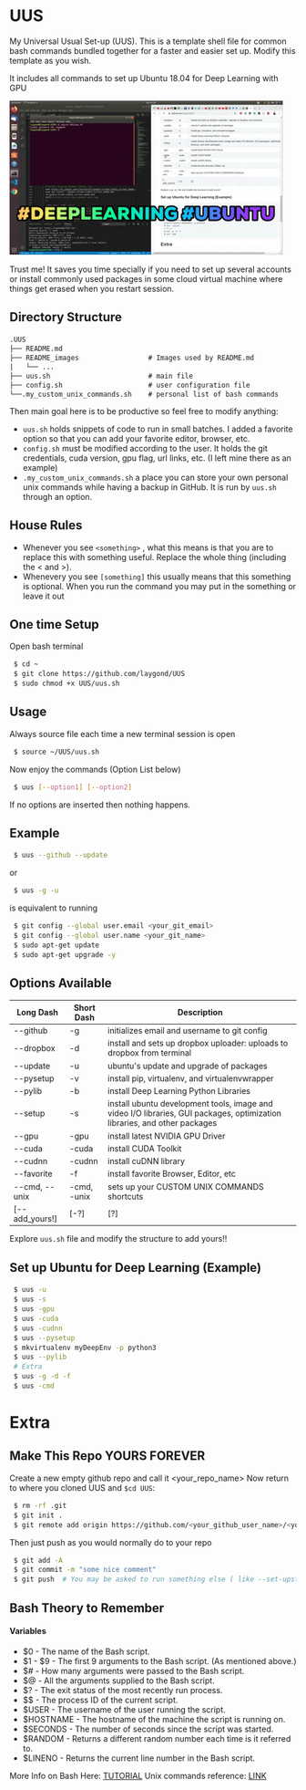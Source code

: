 [//]: # (Image References)
[image1]: ./README_images/demo.gif

# UUS
My Universal Usual Set-up (UUS). This is a template shell file for common bash commands bundled together for a faster and easier set up. Modify this template as you wish.

It includes all commands to set up Ubuntu 18.04 for Deep Learning with GPU

![alt text][image1]

Trust me! It saves you time specially if you need to set up several accounts or install commonly used packages in some cloud virtual machine where things get erased when you restart session.

## Directory Structure
```
.UUS
├── README.md
├── README_images                 # Images used by README.md
|   └── ...
├── uus.sh                        # main file
├── config.sh                     # user configuration file
└──.my_custom_unix_commands.sh    # personal list of bash commands
```

Then main goal here is to be productive so feel free to modify anything:
- `uus.sh` holds snippets of code to run in small batches. I added a favorite option so that you can add your favorite editor, browser, etc.
- `config.sh` must be modified according to the user. It holds the git credentials, cuda version, gpu flag, url links, etc. (I left mine there as an example)
- `.my_custom_unix_commands.sh` a place you can store your own personal unix commands while having a backup in GitHub. It is run by `uus.sh` through an option. 

## House Rules
- Whenever you see `<something>` , what this means is that you are to replace this with something useful. Replace the whole thing (including the < and >).
- Whenevery you see `[something]` this usually means that this something is optional. When you run the command you may put in the something or leave it out

## One time Setup
Open bash terminal
```sh
 $ cd ~ 
 $ git clone https://github.com/laygond/UUS 
 $ sudo chmod +x UUS/uus.sh 
```

## Usage
Always source file each time a new terminal session is open
```sh
 $ source ~/UUS/uus.sh
```
Now enjoy the commands (Option List below)
```sh
 $ uus [--option1] [--option2]
```
If no options are inserted then nothing happens.

## Example
```sh
 $ uus --github --update
```
or
```sh
 $ uus -g -u
```
is equivalent to running 
```sh
 $ git config --global user.email <your_git_email>
 $ git config --global user.name <your_git_name>
 $ sudo apt-get update
 $ sudo apt-get upgrade -y 
```

## Options Available

| Long Dash  | Short Dash | Description |
| ---------- | ---------- | ----------- |
| --github   | -g     | initializes email and username to git config | 
| --dropbox  | -d     | install and sets up dropbox uploader: uploads to dropbox from terminal | 
| --update   | -u     | ubuntu's update and upgrade of packages | 
| --pysetup  | -v     | install pip, virtualenv, and virtualenvwrapper |
| --pylib    | -b     | install Deep Learning Python Libraries |
| --setup    | -s     | install ubuntu development tools, image and video I/O libraries, GUI packages, optimization libraries, and other packages |
| --gpu      | -gpu   | install latest NVIDIA GPU Driver |
| --cuda     | -cuda  | install CUDA Toolkit |
| --cudnn    | -cudnn | install cuDNN library |
| --favorite | -f     | install favorite Browser, Editor, etc |
| --cmd, --unix | -cmd, -unix | sets up your CUSTOM UNIX COMMANDS shortcuts |     
| [--add_yours!] | [-?]  | [?] | 

Explore `uus.sh` file and modify the structure to add yours!! 

## Set up Ubuntu for Deep Learning (Example)
```sh
 $ uus -u
 $ uus -s
 $ uus -gpu
 $ uus -cuda
 $ uus -cudnn
 $ uus --pysetup
 $ mkvirtualenv myDeepEnv -p python3
 $ uus --pylib
 # Extra
 $ uus -g -d -f
 $ uus -cmd  
```

# Extra
## Make This Repo YOURS FOREVER
Create a new empty github repo and call it <your_repo_name>
Now return to where you cloned UUS and `$cd UUS`:
```sh
 $ rm -rf .git
 $ git init .
 $ git remote add origin https://github.com/<your_github_user_name>/<your_repo_name> #Use an existing (previously created) repo 
```
Then just push as you would normally do to your repo
```sh
 $ git add -A
 $ git commit -m "some nice comment"
 $ git push  # You may be asked to run something else ( like --set-upstream origin master) and insert password 
```

## Bash Theory to Remember
#### Variables
- $0 - The name of the Bash script.
- $1 - $9 - The first 9 arguments to the Bash script. (As mentioned above.)
- $# - How many arguments were passed to the Bash script.
- $@ - All the arguments supplied to the Bash script.
- $? - The exit status of the most recently run process.
- $$ - The process ID of the current script.
- $USER - The username of the user running the script.
- $HOSTNAME - The hostname of the machine the script is running on.
- $SECONDS - The number of seconds since the script was started.
- $RANDOM - Returns a different random number each time is it referred to.
- $LINENO - Returns the current line number in the Bash script.

More Info on Bash Here: [TUTORIAL](https://ryanstutorials.net/bash-scripting-tutorial/)
Unix commands reference: [LINK](https://www.cs.bu.edu/teaching/unix/reference/commands.html)
